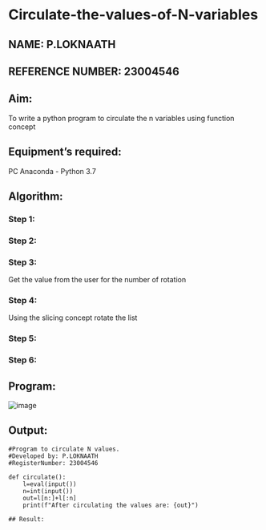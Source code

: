 # Circulate-the-values-of-N-variables
## NAME: P.LOKNAATH
## REFERENCE NUMBER: 23004546
## Aim:
To write a python program to circulate the n variables using function concept
## Equipment’s required:
PC
Anaconda - Python 3.7
## Algorithm: 
### Step 1: 
### Step 2: 
### Step 3: 
Get the value from the user for the number of rotation
### Step 4: 
Using the slicing concept rotate the list

### Step 5: 
### Step 6: 
## Program:
![image](https://github.com/Loknaath-sec/Circulate-the-values-of-N-variables/assets/145742558/5ed8406c-128a-4100-b34d-2436ef23ed4a)

## Output:
```
#Program to circulate N values.
#Developed by: P.LOKNAATH
#RegisterNumber: 23004546

def circulate():
    l=eval(input())
    n=int(input())
    out=l[n:]+l[:n]
    print(f"After circulating the values are: {out}")

## Result:
```
